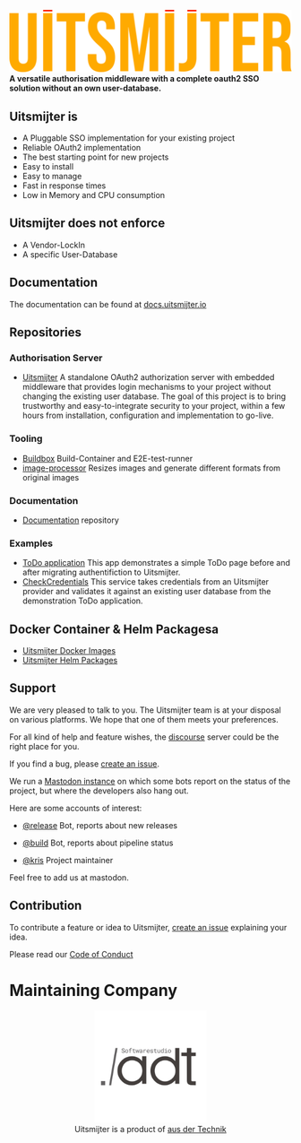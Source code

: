 
![Uitsmijter](/profile/uitsmijter-horizontal-color.svg)
**A versatile authorisation middleware with a complete oauth2 SSO solution without an own user-database.**

## Uitsmijter is
- A Pluggable SSO implementation for your existing project
- Reliable OAuth2 implementation
- The best starting point for new projects
- Easy to install 
- Easy to manage
- Fast in response times
- Low in Memory and CPU consumption

## Uitsmijter does not enforce
- A Vendor-LockIn
- A specific User-Database

## Documentation
The documentation can be found at [docs.uitsmijter.io](https://docs.uitsmijter.io)

## Repositories

### Authorisation Server
- [Uitsmijter](https://github.com/uitsmijter/Uitsmijter)
  A standalone OAuth2 authorization server with embedded middleware that provides login mechanisms to your project without changing the existing user database.
  The goal of this project is to bring trustworthy and easy-to-integrate security to your project, within a few hours from installation, configuration and implementation to go-live.

### Tooling
- [Buildbox](https://github.com/uitsmijter/Buildbox)
  Build-Container and E2E-test-runner
- [image-processor](https://github.com/uitsmijter/image-processor)
  Resizes images and generate different formats from original images

### Documentation 
- [Documentation](https://github.com/uitsmijter/Documentation) repository

### Examples
- [ToDo application](https://github.com/uitsmijter/example-todo-php-application)
  This app demonstrates a simple ToDo page before and after migrating authentifiction to Uitsmijter.
- [CheckCredentials](https://github.com/uitsmijter/example-checkcredentials-typescript-proxyservice)
  This service takes credentials from an Uitsmijter provider and validates it against an existing user database from the demonstration ToDo application.

## Docker Container & Helm Packagesa 
- [Uitsmijter Docker Images](https://github.com/uitsmijter/Uitsmijter/pkgs/container/uitsmijter)
- [Uitsmijter Helm Packages](https://helm.uitsmijter.io)

## Support
We are very pleased to talk to you.
The Uitsmijter team is at your disposal on various platforms. We hope that one of them meets your preferences.

For all kind of help and feature wishes, the [discourse](https://discourse.uitsmijter.io) server could be the right place for you. 

If you find a bug, please [create an issue](https://github.com/uitsmijter/Uitsmijter/issues/new).

We run a [Mastodon instance](https://social.uitsmijter.io/home) on which some bots report on the status of the project, but where the developers also hang out.

Here are some accounts of interest: 
- [@release](https://social.uitsmijter.io/@release) Bot, reports about new releases
- [@build](https://social.uitsmijter.io/@build) Bot, reports about pipeline status

- [@kris](https://social.uitsmijter.io/@kris) Project maintainer

Feel free to add us at mastodon.  

## Contribution

To contribute a feature or idea to Uitsmijter, [create an issue](https://github.com/uitsmijter/Uitsmijter/issues/new) explaining your idea.

Please read our [Code of Conduct](https://docs.uitsmijter.io/contribution/codeofconduct/)

# Maintaining Company
<p style="text-align: center;">
   <img src="adt.svg" width="200"/><br />
  Uitsmijter is a product of <a href="https://www.ausdertechnik.de">aus der Technik</a>
</p>


